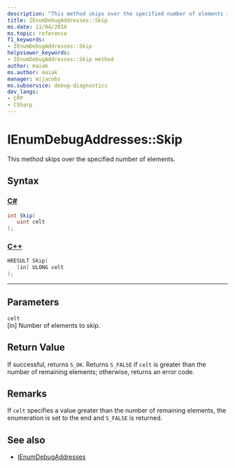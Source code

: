 ```yaml
---
description: "This method skips over the specified number of elements in the addresses enumeration."
title: IEnumDebugAddresses::Skip
ms.date: 11/04/2016
ms.topic: reference
f1_keywords:
- IEnumDebugAddresses::Skip
helpviewer_keywords:
- IEnumDebugAddresses::Skip method
author: maiak
ms.author: maiak
manager: mijacobs
ms.subservice: debug-diagnostics
dev_langs:
- CPP
- CSharp
---
```

# IEnumDebugAddresses::Skip

This method skips over the specified number of elements.

## Syntax

### [C#](#tab/csharp)
```csharp
int Skip(
   uint celt
);
```
### [C++](#tab/cpp)
```cpp
HRESULT Skip(
   [in] ULONG celt
);
```
---

## Parameters
`celt`\
[in] Number of elements to skip.

## Return Value
 If successful, returns `S_OK`. Returns `S_FALSE` if `celt` is greater than the number of remaining elements; otherwise, returns an error code.

## Remarks
 If `celt` specifies a value greater than the number of remaining elements, the enumeration is set to the end and `S_FALSE` is returned.

## See also
- [IEnumDebugAddresses](../../../extensibility/debugger/reference/ienumdebugaddresses.md)
